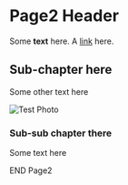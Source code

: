 # Page2 Header

Some **text** here. A [link](https://www.ni.com/en-us.html) here.

## Sub-chapter here

Some other text here

![Test Photo](https://images.sftcdn.net/images/t_app-cover-l,f_auto/p/befbcde0-9b36-11e6-95b9-00163ed833e7/260663710/the-test-fun-for-friends-screenshot.jpg)

### Sub-sub chapter there

Some text here

END Page2
